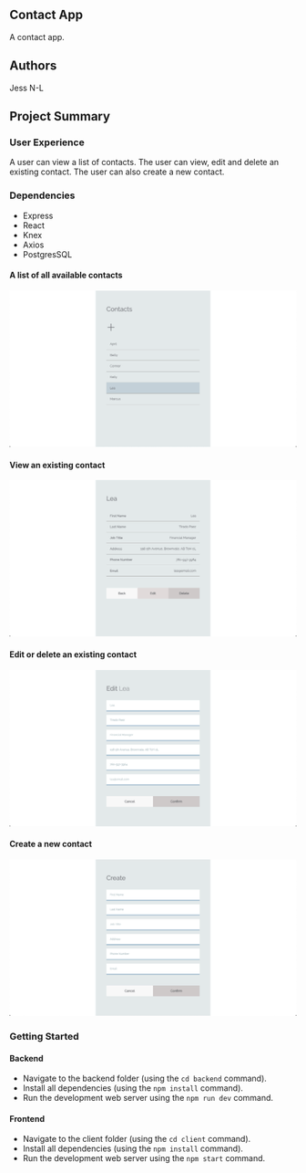 ## Contact App

A contact app.

## Authors
Jess N-L

## Project Summary

### User Experience

A user can view a list of contacts. The user can view, edit and delete an existing contact. The user can also create a new contact.

### Dependencies

- Express
- React
- Knex
- Axios
- PostgresSQL

#### A list of all available contacts

!["A list of all available contacts"](https://github.com/jess-nl/contact-app/blob/master/docs/screenshots/contact-list.png)

#### View an existing contact
!["View contact"](https://github.com/jess-nl/contact-app/blob/master/docs/screenshots/contact-view.png)

#### Edit or delete an existing contact
!["Edit or delete contact"](https://github.com/jess-nl/contact-app/blob/master/docs/screenshots/contact-edit.png)

#### Create a new contact
!["Create new contact"](https://github.com/jess-nl/contact-app/blob/master/docs/screenshots/contact-create.png)

### Getting Started

#### Backend

- Navigate to the backend folder (using the `cd backend` command).
- Install all dependencies (using the `npm install` command).
- Run the development web server using the `npm run dev` command.

#### Frontend

- Navigate to the client folder (using the `cd client` command).
- Install all dependencies (using the `npm install` command).
- Run the development web server using the `npm start` command.